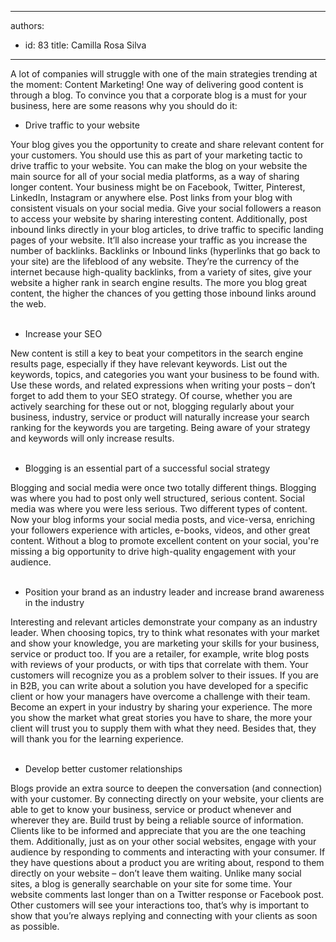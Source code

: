 

---
authors:
  - id: 83
    title: Camilla Rosa Silva
---




<span class='intro'> <p>A lot of companies will struggle with one of the main strategies trending at the moment&#58; Content Marketing! One way of delivering good content is through a blog. To convince you that a corporate blog is a must for your business, here are some reasons why you should do it&#58;</p> </span>

<div><ul><li>Drive traffic to your website</li></ul></div><div>Your blog gives you the opportunity to create and share relevant content for your customers. You should use this as part of your marketing tactic to drive traffic to your website. You can make the blog on your website the main source for all of your social media platforms, as a way of sharing longer content. Your business might be on Facebook, Twitter, Pinterest, LinkedIn, Instagram or anywhere else. Post links from your blog with consistent visuals on your social media. Give your social followers a reason to access your website by sharing interesting content. Additionally, post inbound links directly in your blog articles, to drive traffic to specific landing pages of your website. It’ll also increase your traffic as you increase the number of backlinks. Backlinks or Inbound links (hyperlinks that go back to your site) are the lifeblood of any website. They’re the currency of the internet because high-quality backlinks, from a variety of sites, give your website a higher rank in search engine results. The more you blog great content, the higher the chances of you getting those inbound links around the web.</div><div><br></div><div><ul><li>Increase your SEO</li></ul></div><div>New content is still a key to beat your competitors in the search engine results page, especially if they have relevant keywords. List out the keywords, topics, and categories you want your business to be found with. Use these words, and related expressions when writing your posts – don’t forget to add them to your SEO strategy. Of course, whether you are actively searching for these out or not, blogging regularly about your business, industry, service or product will naturally increase your search ranking for the keywords you are targeting. Being aware of your strategy and keywords will only increase results. <br></div><div><br></div><div><ul><li>Blogging is an essential part of a successful social strategy</li></ul></div><div>Blogging and social media were once two totally different things. Blogging was where you had to post only well structured, serious content. Social media was where you were less serious. Two different types of content. Now your blog informs your social media posts, and vice-versa, enriching your followers experience with articles, e-books, videos, and other great content. Without a blog to promote excellent content on your social, you're missing a big opportunity to drive high-quality engagement with your audience.</div><div><br></div><div><ul><li>Position your brand as an industry leader and increase brand awareness in the industry</li></ul></div><div>Interesting and relevant articles demonstrate your company as an industry leader. When choosing topics, try to think what resonates with your market and show your knowledge, you are marketing your skills for your business, service or product too. If you are a retailer, for example, write blog posts with reviews of your products, or with tips that correlate with them. Your customers will recognize you as a problem solver to their issues. If you are in B2B, you can write about a solution you have developed for a specific client or how your managers have overcome a challenge with their team. Become an expert in your industry by sharing your experience. The more you show the market what great stories you have to share, the more your client will trust you to supply them with what they need. Besides that, they will thank you for the learning experience.</div><div><br></div><div><ul><li>Develop better customer relationships</li></ul></div><div>Blogs provide an extra source to deepen the conversation (and connection) with your customer. By connecting directly on your website, your clients are able to get to know your business, service or product whenever and wherever they are. Build trust by being a reliable source of information. Clients like to be informed and appreciate that you are the one teaching them. Additionally, just as on your other social websites, engage with your audience by responding to comments and interacting with your consumer. If they have questions about a product you are writing about, respond to them directly on your website – don’t leave them waiting. Unlike many social sites, a blog is generally searchable on your site for some time. Your website comments last longer than on a Twitter response or Facebook post. Other customers will see your interactions too, that’s why is important to show that you’re always replying and connecting with your clients as soon as possible.</div><div><br></div><br>


